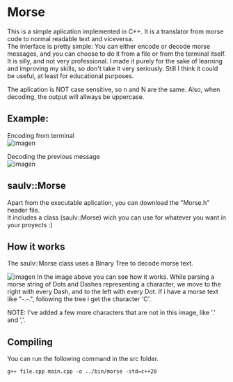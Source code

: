 # Morse
This is a simple aplication implemented in C++.
It is a translator from morse code to normal readable text and viceversa. <br>
The interface is pretty simple: You can either encode or decode morse messages, and you can choose to do it from a file or from the terminal itself. <br>
It is silly, and not very professional. I made it purely for the sake of learning and improving my skills, so don't take it very seriously. Still I think it could be useful, at least for educational purposes.

The aplication is NOT case sensitive, so n and N are the same. Also, when decoding, the output will allways be uppercase.

## Example:
Encoding from terminal <br>
![imagen](https://user-images.githubusercontent.com/84346214/206918966-b3c7e9a9-714a-4ac4-ba3a-4f04923afbf6.png)

Decoding the previous message <br>
![imagen](https://user-images.githubusercontent.com/84346214/206919032-669fb384-b689-4deb-b9fd-18e3fbec5473.png)



## saulv::Morse
Apart from the executable aplication, you can download the "Morse.h" header file. <br>
It includes a class (saulv::Morse) wich you can use for whatever you want in your proyects :)

## How it works
The saulv::Morse class uses a Binary Tree to decode morse text.

![imagen](https://user-images.githubusercontent.com/84346214/206912776-2b6f7f10-bcf6-4f73-a5dc-aab5743c1db8.png)
In the image above you can see how it works. While parsing a morse string of Dots and Dashes representing a character, we move to the right with every Dash, 
and to the left with every Dot.
If i have a morse text like "\-\.\-\.", following the tree i get the character 'C'.

  NOTE: I've added a few more characters that are not in this image, like '.' and ','.

## Compiling
You can run the following command in the src folder.
```
g++ file.cpp main.cpp -o ../bin/morse -std=c++20
```
